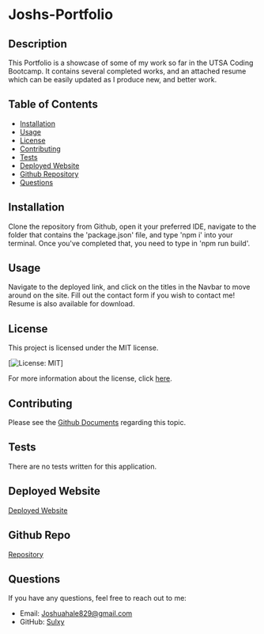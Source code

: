 # Joshs-Portfolio

## Description
This Portfolio is a showcase of some of my work so far in the UTSA Coding Bootcamp. It contains several completed works, and an attached resume which can be easily updated as I produce new, and better work.

## Table of Contents
- [Installation](#installation)
- [Usage](#usage)
- [License](#license)
- [Contributing](#contributing)
- [Tests](#tests)
- [Deployed Website](#deployed-website)
- [Github Repository](#github-repository)
- [Questions](#questions)

## Installation
Clone the repository from Github, open it your preferred IDE, navigate to the folder that contains the 'package.json' file, and type 'npm i' into your terminal. Once you've completed that, you need to type in 'npm run build'. 

## Usage
Navigate to the deployed link, and click on the titles in the Navbar to move around on the site. Fill out the contact form if you wish to contact me! Resume is also available for download.

## License
This project is licensed under the MIT license.

[![License: MIT](https://img.shields.io/badge/License-MIT-yellow.svg)]

For more information about the license, click [here](https://opensource.org/licenses/MIT).

## Contributing
Please see the [Github Documents](https://docs.github.com/en/get-started/exploring-projects-on-github/contributing-to-a-project) regarding this topic. 

## Tests
There are no tests written for this application. 

## Deployed Website
[Deployed Website](deployedwebsitehere)

## Github Repo
[Repository](https://github.com/Sulxy/Joshs-Portfolio)

## Questions
If you have any questions, feel free to reach out to me:
- Email: Joshuahale829@gmail.com
- GitHub: [Sulxy](https://github.com/Sulxy)
